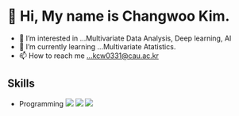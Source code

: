 # 👋 Hi, My name is Changwoo Kim.

 - 👀 I’m interested in ...Multivariate Data Analysis, Deep learning, AI
 - 🌱 I’m currently learning ...Multivariate Atatistics.
 - 📫 How to reach me ...kcw0331@cau.ac.kr
 
 ## Skills
  - Programming
<img src="https://img.shields.io/badge/Python-3776AB?style=flat-square&logo=Python&logoColor=white">  <img src="https://img.shields.io/badge/PostgreSQL-4479A1?style=flat-square&logo=PostgreSQL&logoColor=white">  <img src="https://img.shields.io/badge/C++-00599C?style=flat-square&logo=c%2B%2B&logoColor=white">  

<!---
kcw0331/kcw0331 is a ✨ special ✨ repository because its `README.md` (this file) appears on your GitHub profile.
You can click the Preview link to take a look at your changes.
--->
